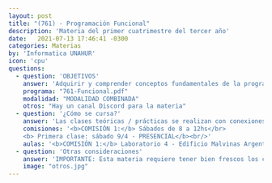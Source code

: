 ```yaml
---
layout: post
title: "(761) - Programación Funcional"
description: 'Materia del primer cuatrimestre del tercer año'
date:   2021-07-13 17:46:41 -0300
categories: Materias
by: 'Informatica UNAHUR'
icon: 'cpu'
questions:
  - question: 'OBJETIVOS'
    answer: 'Adquirir y comprender conceptos fundamentales de la programación funcional y su importancia en la tarea de programar. Por ejemplo: abstracción mediante funciones y sistemas de tipos. Implementar programas sencillos en un lenguaje funcional (se utiliza Haskell como lenguaje). Demostrar propiedades sencillas de programas funcionales utilizando inducción estructural.'
    programa: "761-Funcional.pdf"
    modalidad: "MODALIDAD COMBINADA"
    otros: "Hay un canal Discord para la materia"
  - question: '¿Cómo se cursa?'
    answer: 'Las clases teóricas / prácticas se realizan con conexiones sincrónicas o presenciales en el horario asignado. Se requiere además realizar mucha práctica y revisar los contenidos, videos explicativos y ejercicios que se proponen en el campus.'
    comisiones: '<b>COMISIÓN 1:</b> Sábados de 8 a 12hs</br>
    <b> Primera clase: sábado 9/4 - PRESENCIAL</b><br/>'
    aulas: '<b>COMISIÓN 1:</b> Laboratorio 4 - Edificio Malvinas Argentinas</br>'
  - question: 'Otras consideraciones'
    answer: 'IMPORTANTE: Esta materia requiere tener bien frescos los contenidos de Matemática 1 (es importante ir repasando) y se RECOMIENDA haber cursado Matemática 2 (no es correlativa pero permite entender mejor algunos temas).'
    image: "otros.jpg"
---
```


